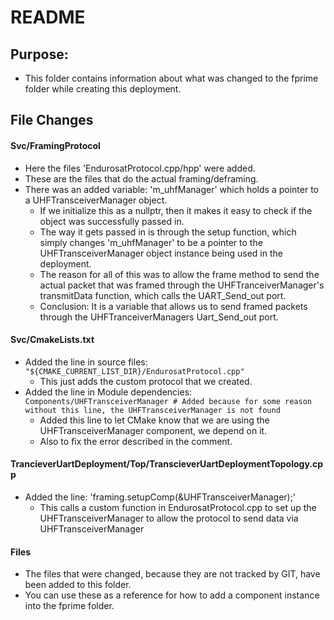 # README
## Purpose:
*   This folder contains information about what was changed to the fprime folder while creating this deployment.
## File Changes
#### Svc/FramingProtocol
*   Here the files 'EndurosatProtocol.cpp/hpp' were added. 
*   These are the files that do the actual framing/deframing.
*   There was an added variable: 'm_uhfManager' which holds a pointer to a UHFTransceiverManager object.
    *   If we initialize this as a nullptr, then it makes it easy to check if the object was successfully passed in.
    *   The way it gets passed in is through the setup function, which simply changes 'm_uhfManager' to be a pointer to the UHFTransceiverManager object instance being used in the deployment.
    *   The reason for all of this was to allow the frame method to send the actual packet that was framed through the UHFTranceiverManager's transmitData function, which calls the UART_Send_out port. 
    *   Conclusion: It is a variable that allows us to send framed packets through the UHFTranceiverManagers Uart_Send_out port.
#### Svc/CmakeLists.txt
*   Added the line in source files: `"${CMAKE_CURRENT_LIST_DIR}/EndurosatProtocol.cpp"`
    *   This just adds the custom protocol that we created.
*   Added the line in Module dependencies: `Components/UHFTransceiverManager # Added because for some reason without this line, the UHFTransceiverManager is not found`
    *   Added this line to let CMake know that we are using the UHFTransceiverManager component, we depend on it.
    *   Also to fix the error described in the comment.
#### TrancieverUartDeployment/Top/TranscieverUartDeploymentTopology.cpp
*   Added the line: 'framing.setupComp(&UHFTransceiverManager);'
    *   This calls a custom function in EndurosatProtocol.cpp to set up the UHFTransceiverManager to allow the protocol to send data via UHFTransceiverManager

#### Files
*   The files that were changed, because they are not tracked by GIT, have been added to this folder. 
*   You can use these as a reference for how to add a component instance into the fprime folder. 